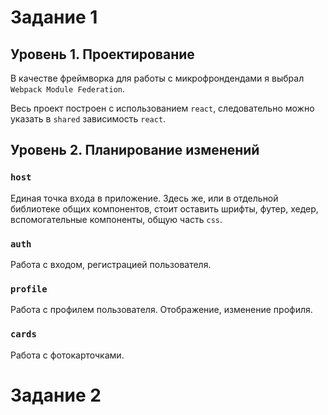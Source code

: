 # Задание 1

## Уровень 1. Проектирование

В качестве фреймворка для работы с микрофрондендами я выбрал `Webpack Module Federation`. 

Весь проект построен с использованием `react`, следовательно можно указать в `shared` зависимость `react`.


## Уровень 2. Планирование изменений

### `host`

Единая точка входа в приложение. Здесь же, или в отдельной библиотеке общих компонентов, стоит оставить шрифты, футер, хедер, вспомогательные компоненты, общую часть `css`.

### `auth`

Работа с входом, регистрацией пользователя. 

### `profile`

Работа с профилем пользователя. Отображение, изменение профиля.

### `cards`

Работа с фотокарточками. 


# Задание 2


